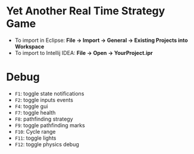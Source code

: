 # Yet Another Real Time Strategy Game

* To import in Eclipse: **File -> Import -> General -> Existing Projects into Workspace**
* To import to Intellij IDEA: **File -> Open -> YourProject.ipr**

# Debug

* `F1`: toggle state notifications
* `F2`: toggle inputs events
* `F4`: toggle gui
* `F7`: toggle health
* `F8`: pathfinding strategy
* `F9`: toggle pathfinding marks
* `F10`: Cycle range
* `F11`: toggle lights
* `F12`: toggle physics debug
